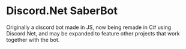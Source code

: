 # Discord.Net SaberBot

Originally a discord bot made in JS, now being remade in C# using Discord.Net, and may be expanded to feature other projects that work together with the bot.